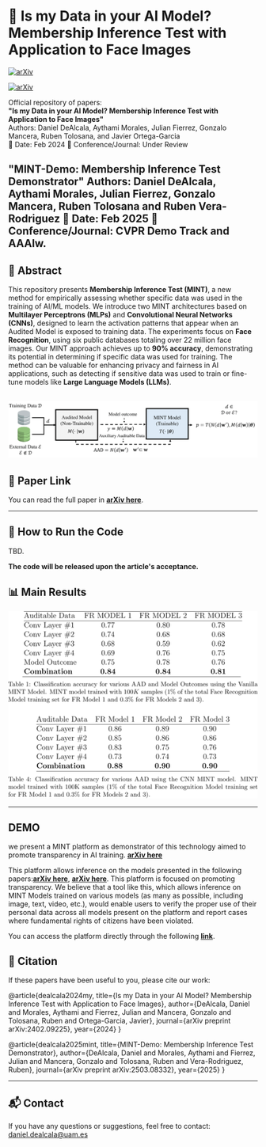 # 📄 Is my Data in your AI Model? Membership Inference Test with Application to Face Images

[![arXiv](https://img.shields.io/badge/arXiv-PAPER_ID-B31B1B.svg)](https://arxiv.org/abs/2402.09225)

[![arXiv](https://img.shields.io/badge/arXiv-PAPER_ID-B31B1B.svg)](https://arxiv.org/abs/2503.08332)

Official repository of papers:  
**"Is my Data in your AI Model? Membership Inference Test with Application to Face Images"**  
Authors: Daniel DeAlcala, Aythami Morales, Julian Fierrez, Gonzalo Mancera, Ruben Tolosana, and Javier Ortega-Garcia  
📅 Date: Feb 2024
🧠 Conference/Journal: Under Review

**"MINT-Demo: Membership Inference Test Demonstrator"**
Authors: Daniel DeAlcala, Aythami Morales, Julian Fierrez, Gonzalo Mancera, Ruben Tolosana and Ruben Vera-Rodriguez
📅 Date: Feb 2025
🧠 Conference/Journal: CVPR Demo Track and AAAIw.
---

## 📝 Abstract

This repository presents **Membership Inference Test (MINT)**, a new method for empirically assessing whether specific data was used in the training of AI/ML models. We introduce two MINT architectures based on **Multilayer Perceptrons (MLPs)** and **Convolutional Neural Networks (CNNs)**, designed to learn the activation patterns that appear when an Audited Model is exposed to training data. The experiments focus on **Face Recognition**, using six public databases totaling over 22 million face images. Our MINT approach achieves up to **90% accuracy**, demonstrating its potential in determining if specific data was used for training. The method can be valuable for enhancing privacy and fairness in AI applications, such as detecting if sensitive data was used to train or fine-tune models like **Large Language Models (LLMs)**.


![MINT architecture](images/Block_Diagram.svg)
---

## 🔗 Paper Link

You can read the full paper in **[arXiv here](https://arxiv.org/abs/2402.09225)**.

---

## 🚀 How to Run the Code

TBD.

**The code will be released upon the article's acceptance.**

## 📊 Main Results

![Main Results](images/Results.svg)

---


## DEMO

we present a MINT platform as demonstrator of this technology aimed to promote transparency in AI training. **[arXiv here](https://arxiv.org/abs/2503.08332)**


This platform allows inference on the models presented in the following papers:**[arXiv here](https://arxiv.org/abs/2503.08332)**, **[arXiv here](https://arxiv.org/abs/2402.09225)**. This platform is focused on promoting transparency. We believe that a tool like this, which allows inference on MINT Models trained on various models (as many as possible, including image, text, video, etc.), would enable users to verify the proper use of their personal data across all models present on the platform and report cases where fundamental rights of citizens have been violated.

You can access the platform directly through the following **[link](https://ai-mintest.org/)**.

## 📌 Citation

If these papers have been useful to you, please cite our work:

@article{dealcala2024my,
  title={Is my Data in your AI Model? Membership Inference Test with Application to Face Images},
  author={DeAlcala, Daniel and Morales, Aythami and Fierrez, Julian and Mancera, Gonzalo and Tolosana, Ruben and Ortega-Garcia, Javier},
  journal={arXiv preprint arXiv:2402.09225},
  year={2024}
}

@article{dealcala2025mint,
  title={MINT-Demo: Membership Inference Test Demonstrator},
  author={DeAlcala, Daniel and Morales, Aythami and Fierrez, Julian and Mancera, Gonzalo and Tolosana, Ruben and Vera-Rodriguez, Ruben},
  journal={arXiv preprint arXiv:2503.08332},
  year={2025}
}

---

## 📬 Contact

If you have any questions or suggestions, feel free to contact: daniel.dealcala@uam.es






